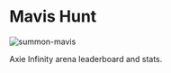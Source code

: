 #  Mavis Hunt
![summon-mavis](https://user-images.githubusercontent.com/8344874/222725506-230da3c2-6de6-4fea-bf98-529fac6b50af.png)

Axie Infinity arena leaderboard and stats.

